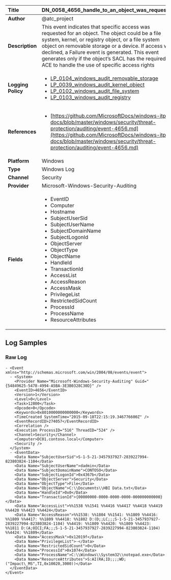 | Title              | DN_0058_4656_handle_to_an_object_was_requested       |
|:-------------------|:------------------|
| **Author**         | @atc_project        |
| **Description**    | This event indicates that specific access was requested for an object.  The object could be a file system, kernel, or registry object, or a file  system object on removable storage or a device. If access was declined,  a Failure event is generated. This event generates only if the object’s  SACL has the required ACE to handle the use of specific access rights |
| **Logging Policy** | <ul><li>[LP_0104_windows_audit_removable_storage](../Logging_Policies/LP_0104_windows_audit_removable_storage.md)</li><li>[LP_0039_windows_audit_kernel_object](../Logging_Policies/LP_0039_windows_audit_kernel_object.md)</li><li>[LP_0102_windows_audit_file_system](../Logging_Policies/LP_0102_windows_audit_file_system.md)</li><li>[LP_0103_windows_audit_registry](../Logging_Policies/LP_0103_windows_audit_registry.md)</li></ul> |
| **References**     | <ul><li>[https://github.com/MicrosoftDocs/windows-itpro-docs/blob/master/windows/security/threat-protection/auditing/event-4656.md](https://github.com/MicrosoftDocs/windows-itpro-docs/blob/master/windows/security/threat-protection/auditing/event-4656.md)</li></ul> |
| **Platform**       | Windows    |
| **Type**           | Windows Log        |
| **Channel**        | Security     |
| **Provider**       | Microsoft-Windows-Security-Auditing    |
| **Fields**         | <ul><li>EventID</li><li>Computer</li><li>Hostname</li><li>SubjectUserSid</li><li>SubjectUserName</li><li>SubjectDomainName</li><li>SubjectLogonId</li><li>ObjectServer</li><li>ObjectType</li><li>ObjectName</li><li>HandleId</li><li>TransactionId</li><li>AccessList</li><li>AccessReason</li><li>AccessMask</li><li>PrivilegeList</li><li>RestrictedSidCount</li><li>ProcessId</li><li>ProcessName</li><li>ResourceAttributes</li></ul> |


## Log Samples

### Raw Log

```
- <Event xmlns="http://schemas.microsoft.com/win/2004/08/events/event">
  - <System>
    <Provider Name="Microsoft-Windows-Security-Auditing" Guid="{54849625-5478-4994-A5BA-3E3B0328C30D}" /> 
    <EventID>4656</EventID> 
    <Version>1</Version> 
    <Level>0</Level> 
    <Task>12800</Task> 
    <Opcode>0</Opcode> 
    <Keywords>0x8010000000000000</Keywords> 
    <TimeCreated SystemTime="2015-09-18T22:15:19.346776600Z" /> 
    <EventRecordID>274057</EventRecordID> 
    <Correlation /> 
    <Execution ProcessID="516" ThreadID="524" /> 
    <Channel>Security</Channel> 
    <Computer>DC01.contoso.local</Computer> 
    <Security /> 
  </System>
  - <EventData>
    <Data Name="SubjectUserSid">S-1-5-21-3457937927-2839227994-823803824-1104</Data> 
    <Data Name="SubjectUserName">dadmin</Data> 
    <Data Name="SubjectDomainName">CONTOSO</Data> 
    <Data Name="SubjectLogonId">0x4367b</Data> 
    <Data Name="ObjectServer">Security</Data> 
    <Data Name="ObjectType">File</Data> 
    <Data Name="ObjectName">C:\\Documents\\HBI Data.txt</Data> 
    <Data Name="HandleId">0x0</Data> 
    <Data Name="TransactionId">{00000000-0000-0000-0000-000000000000}</Data> 
    <Data Name="AccessList">%%1538 %%1541 %%4416 %%4417 %%4418 %%4419 %%4420 %%4423 %%4424</Data> 
    <Data Name="AccessReason">%%1538: %%1804 %%1541: %%1809 %%4416: %%1809 %%4417: %%1809 %%4418: %%1802 D:(D;;LC;;;S-1-5-21-3457937927-2839227994-823803824-1104) %%4419: %%1809 %%4420: %%1809 %%4423: %%1811 D:(A;OICI;FA;;;S-1-5-21-3457937927-2839227994-823803824-1104) %%4424: %%1809</Data> 
    <Data Name="AccessMask">0x12019f</Data> 
    <Data Name="PrivilegeList">-</Data> 
    <Data Name="RestrictedSidCount">0</Data> 
    <Data Name="ProcessId">0x1074</Data> 
    <Data Name="ProcessName">C:\\Windows\\System32\\notepad.exe</Data> 
    <Data Name="ResourceAttributes">S:AI(RA;ID;;;;WD;("Impact\_MS",TI,0x10020,3000))</Data> 
  </EventData>
</Event>

```




